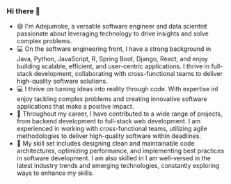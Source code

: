 ### Hi there 👋
- 😄 I'm Adejumoke, a versatile software engineer and data scientist passionate about leveraging technology to drive insights and solve complex problems.
- 💻 On the software engineering front, I have a strong background in  Java, Python, JavaScript, R, Spring Boot, Django, React,  and enjoy building scalable, efficient, and user-centric applications. I thrive in full-stack development, collaborating with cross-functional teams to deliver high-quality software solutions.
- 💻 I thrive on turning ideas into reality through code. With expertise inI enjoy tackling complex problems and creating innovative software applications that make a positive impact.
- 🌟 Throughout my career, I have contributed to a wide range of projects, from backend development to full-stack web development. I am experienced in working with cross-functional teams, utilizing agile methodologies to deliver high-quality software within deadlines.
- 🔧 My skill set includes designing clean and maintainable code architectures, optimizing performance, and implementing best practices in software development. I am also skilled in I am well-versed in the latest industry trends and emerging technologies, constantly exploring ways to enhance my skills.

<!--
**Adejumok/Adejumok** is a ✨ _special_ ✨ repository because its `README.md` (this file) appears on your GitHub profile.

Here are some ideas to get you started:

- 😄 I'm a passionate software engineer and a quality-driven data scientist with a knack for building scalable and efficient solutions.
- 🔭 I’m currently working on ...
- 🌱 I’m currently learning ...
- 👯 I’m looking to collaborate on ...
- 🤔 I’m looking for help with ...
- 💬 Ask me about ...
- 📫 How to reach me: ...
- ⚡ Fun fact: ...
-->
